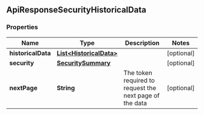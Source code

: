 
## ApiResponseSecurityHistoricalData

### Properties
Name | Type | Description | Notes
------------ | ------------- | ------------- | -------------
**historicalData** | [**List&lt;HistoricalData&gt;**](HistoricalData.md) |  |  [optional]
**security** | [**SecuritySummary**](SecuritySummary.md) |  |  [optional]
**nextPage** | **String** | The token required to request the next page of the data |  [optional]



